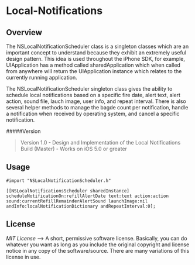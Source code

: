 Local-Notifications
===================

Overview
-------------------

The NSLocalNotificationScheduler class is a singleton classes which are an important concept to understand because they exhibit an extremely useful design pattern. This idea is used throughout the iPhone SDK, for example, UIApplication has a method called sharedApplication which when called from anywhere will return the UIApplication instance which relates to the currently running application.

The NSLocalNotificationScheduler singleton class gives the ability to schedule local notifications based on a specific fire date, alert text, alert action, sound file, lauch image, user info, and repeat interval.  There is also several helper methods to manage the bagde count per notification, handle a notification when received by operating system, and cancel a specific notification.

#####Version
>Version 1.0 - Design and Implementation of the Local Notifications
>Build (Master) - Works on iOS 5.0 or greater

Usage
-------------------
	#import "NSLocalNotificationScheduler.h"    

	[[NSLocalNotificationsScheduler sharedInstance] scheduleNotificationOn:refillAlertDate text:text action:action sound:currentRefillRemainderAlertSound launchImage:nil andInfo:localNotificationDictionary andRepeatInterval:0];

License
------------------------------

*MIT License* --> A short, permissive software license. Basically, you can do whatever you want as long as you include the original copyright and license notice in any copy of the software/source.  There are many variations of this license in use.
